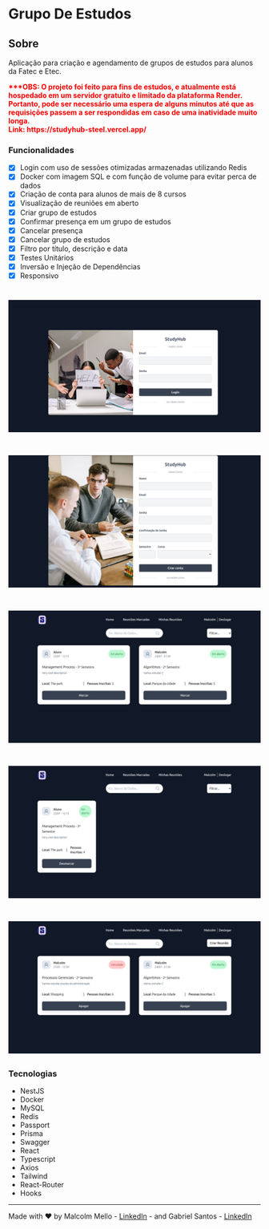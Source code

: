 <h1>Grupo De Estudos</h1>


<h2>Sobre</h2>
<p> Aplicação para criação e agendamento de grupos de estudos para alunos da Fatec e Etec. <br />
</p>
<p style="color: red; font-weight: bold;">***OBS: O projeto foi feito para fins de estudos, e atualmente está hospedado em um servidor gratuito e limitado da plataforma Render. Portanto, pode ser necessário uma espera de alguns minutos até que as requisições passem a ser respondidas em caso de uma inatividade muito longa. <br>
Link: https://studyhub-steel.vercel.app/
</p>

### Funcionalidades
- [x] Login com uso de sessões otimizadas armazenadas utilizando Redis
- [X] Docker com imagem SQL e com função de volume para evitar perca de dados
- [x] Criação de conta para alunos de mais de 8 cursos
- [x] Visualização de reuniões em aberto
- [X] Criar grupo de estudos
- [X] Confirmar presença em um grupo de estudos
- [X] Cancelar presença
- [X] Cancelar grupo de estudos
- [X] Filtro por título, descrição e data
- [X] Testes Unitários
- [X] Inversão e Injeção de Dependências 
- [X] Responsivo

<h1>
    <img alt="Readme" title= "Readme" src="./pics/login.png" />
</h1>

<h1>
    <img alt="Readme" title= "Readme" src="./pics/signup.png" />
</h1>

<h1>
    <img alt="Readme" title= "Readme" src="./pics/home.png" />
</h1>

<h1>
    <img alt="Readme" title= "Readme" src="./pics/scheduledmeetings.png" />
</h1>

<h1>
    <img alt="Readme" title= "Readme" src="./pics/mymeetings.png" />
</h1>

### Tecnologias
- NestJS
- Docker
- MySQL
- Redis
- Passport
- Prisma
- Swagger
- React
- Typescript
- Axios
- Tailwind
- React-Router
- Hooks

---

Made with ❤️ by Malcolm Mello - [LinkedIn](https://www.linkedin.com/in/malcolm-lima/) - and Gabriel Santos - [LinkedIn](https://www.linkedin.com/in/gabriel-santos-0aa008215/) 